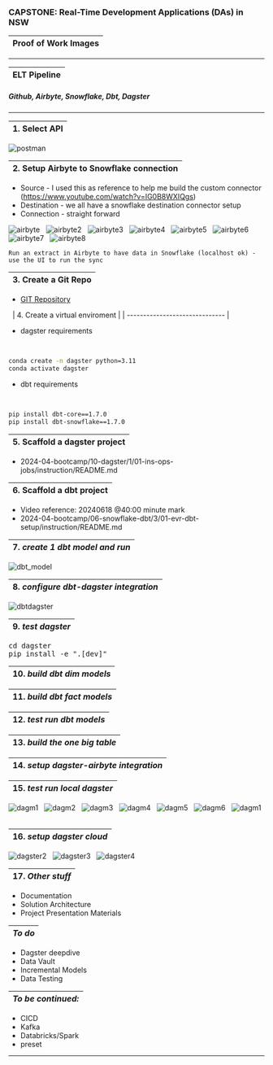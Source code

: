 ### CAPSTONE: Real-Time Development Applications (DAs) in NSW

| Proof of Work Images |
| -------------------- |

---

| ELT Pipeline |
| ------------ |

##### Github, Airbyte, Snowflake, Dbt, Dagster

---

| 1. Select API |
| ------------- |

![postman](docs/postman.png)

| 2. Setup Airbyte to Snowflake connection |
| ---------------------------------------- |

- Source - I used this as reference to help me build the custom connector (https://www.youtube.com/watch?v=IG0B8WXIQgs)
- Destination - we all have a snowflake destination connector setup
- Connection - straight forward

![airbyte](docs/airbyte.png)
&nbsp;
![airbyte2](docs/airbyte2.png)
&nbsp;
![airbyte3](docs/airbyte3.png)
&nbsp;
![airbyte4](docs/airbyte4.png)
&nbsp;
![airbyte5](docs/airbyte5.png)
&nbsp;
![airbyte6](docs/airbyte6.png)
&nbsp;
![airbyte7](docs/airbyte7.png)
&nbsp;
![airbyte8](docs/airbyte8.png)
&nbsp;

    Run an extract in Airbyte to have data in Snowflake (localhost ok) - use the UI to run the sync

| 3. Create a Git Repo |
| -------------------- |

- [GIT Repository](https://github.com/rockerben/dec_capstone/)

&nbsp;
| 4. Create a virtual enviroment |
| ------------------------------ |

- dagster requirements
  <pre>

```bash
conda create -n dagster python=3.11
conda activate dagster
```

</pre>

- dbt requirements
  <pre>

```bash
pip install dbt-core==1.7.0
pip install dbt-snowflake==1.7.0
```

</pre>

| 5. Scaffold a dagster project |
| ----------------------------- |

- 2024-04-bootcamp/10-dagster/1/01-ins-ops-jobs/instruction/README.md

| 6. Scaffold a dbt project |
| ------------------------- |

- Video reference: 20240618 @40:00 minute mark
- 2024-04-bootcamp/06-snowflake-dbt/3/01-evr-dbt-setup/instruction/README.md

| 7. _create 1 dbt model and run_ |
| ------------------------------- |

![dbt_model](docs/dbt_model.png)
&nbsp;

| 8. _configure dbt-dagster integration_ |
| -------------------------------------- |

![dbtdagster](docs/dbtdagster.png)
&nbsp;

| 9. _test dagster_ |
| ----------------- |

<pre>
cd dagster
pip install -e ".[dev]"
</pre>

| 10. _build dbt dim models_ |
| -------------------------- |

| 11. _build dbt fact models_ |
| --------------------------- |

| 12. _test run dbt models_ |
| ------------------------- |

| 13. _build the one big table_ |
| ----------------------------- |

| 14. _setup dagster-airbyte integration_ |
| --------------------------------------- |

| 15. _test run local dagster_ |
| ---------------------------- |

![dagm1](docs/dagster_materialize1.png)
&nbsp;
![dagm2](docs/dagster_materialize2.png)
&nbsp;
![dagm3](docs/dagster_materialize3.png)
&nbsp;
![dagm4](docs/dagster_materialize4.png)
&nbsp;
![dagm5](docs/dagster_ui1.png)
&nbsp;
![dagm6](docs/dagster_assets.png)
&nbsp;
![dagm1](docs/dagster_assets2.png)
&nbsp;

| 16. _setup dagster cloud_ |
| ------------------------- |

![dagster2](docs/dagster_cloud_error2.png)
&nbsp;
![dagster3](docs/dagster_cloud_error3.png)
&nbsp;
![dagster4](docs/dagster_cloud_error4.png)
&nbsp;

| 17. _Other stuff_ |
| ----------------- |

- Documentation
- Solution Architecture
- Project Presentation Materials

| _To do_ |
| ------- |

- Dagster deepdive
- Data Vault
- Incremental Models
- Data Testing

| _To be continued:_ |
| ------------------ |

- CICD
- Kafka
- Databricks/Spark
- preset

---
